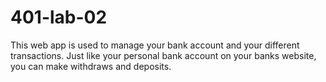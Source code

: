 # 401-lab-02

This web app is used to manage your bank account and your different transactions. Just like your personal bank account on your banks website, you can make withdraws and deposits.